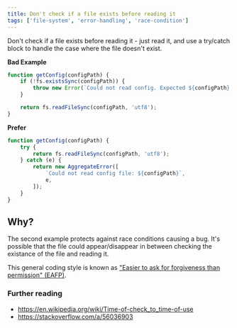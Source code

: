 ```yaml
---
title: Don't check if a file exists before reading it
tags: ['file-system', 'error-handling', 'race-condition']
---
```


Don't check if a file exists before reading it - just read it, and use a
try/catch block to handle the case where the file doesn't exist.

**Bad Example**

```js
function getConfig(configPath) {
    if (!fs.existsSync(configPath)) {
        throw new Error(`Could not read config. Expected ${configPath} to exist`);
    }

    return fs.readFileSync(configPath, 'utf8');
}
```

**Prefer**

```js
function getConfig(configPath) {
    try {
        return fs.readFileSync(configPath, 'utf8');
    } catch (e) {
        return new AggregateError([
            `Could not read config file: ${configPath}`,
            e,
        ]);
    }
}
```

## Why?

The second example protects against race conditions causing a bug. It's possible
that the file could appear/disappear in between checking the existance of the
file and reading it.

This general coding style is known as ["Easier to ask for forgiveness than
permission" (EAFP)](https://docs.python.org/3.5/glossary.html#term-eafp).

### Further reading

- <https://en.wikipedia.org/wiki/Time-of-check_to_time-of-use>
- <https://stackoverflow.com/a/56036903>